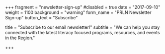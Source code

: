 +++
fragment = "newsletter-sign-up"
#disabled = true
date = "2017-09-10"
weight = 1100
background = "warning"
form_name = "PRLN Newsletter Sign-up"
button_text = "Subscribe"

title = "Subscribe to our email newsletter!"
subtitle  = "We can help you stay connected with the latest literacy focused programs, resources, and events in the Region."

+++